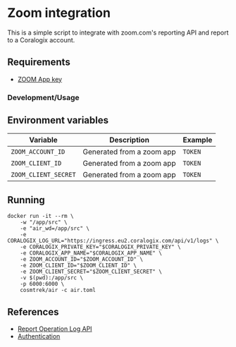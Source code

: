 # Zoom integration

This is a simple script to integrate with zoom.com's reporting API and report to a Coralogix account.

## Requirements

- [ZOOM App key](https://marketplace.zoom.us/develop/apps/ef_R3-ilQNGBUPwP91IVpg/activation)

### Development/Usage

## Environment variables

| Variable | Description               | Example                                         |
|----------|---------------------------|-------------------------------------------------|
 | `ZOOM_ACCOUNT_ID` | Generated from a zoom app | `TOKEN`                                         |
 | `ZOOM_CLIENT_ID` | Generated from a zoom app | `TOKEN`                                         |
 | `ZOOM_CLIENT_SECRET` | Generated from a zoom app | `TOKEN`                                         |

## Running

```
docker run -it --rm \
    -w "/app/src" \
    -e "air_wd=/app/src" \
    -e CORALOGIX_LOG_URL="https://ingress.eu2.coralogix.com/api/v1/logs" \
    -e CORALOGIX_PRIVATE_KEY="$CORALOGIX_PRIVATE_KEY" \
    -e CORALOGIX_APP_NAME="$CORALOGIX_APP_NAME" \
    -e ZOOM_ACCOUNT_ID="$ZOOM_ACCOUNT_ID" \
    -e ZOOM_CLIENT_ID="$ZOOM_CLIENT_ID" \
    -e ZOOM_CLIENT_SECRET="$ZOOM_CLIENT_SECRET" \
    -v $(pwd):/app/src \
    -p 6000:6000 \
    cosmtrek/air -c air.toml
```

## References

- [Report Operation Log API](https://marketplace.zoom.us/docs/api-reference/zoom-api/methods/#operation/reportOperationLogs)
- [Authentication](https://marketplace.zoom.us/docs/guides/build/server-to-server-oauth-app/)
